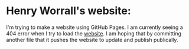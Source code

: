 # Henry Worrall's website:
I'm trying to make a website using GitHub Pages. I am currently seeing a 404 error when I try to load the <a href="http://henry-worrall.github.io" target="_blank">website</a>. I am hoping that by committing another file that it pushes the website to update and publish publically.

